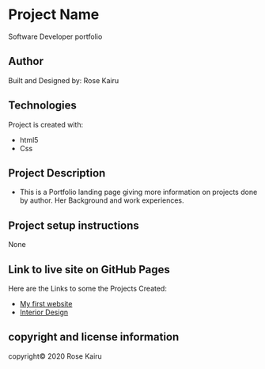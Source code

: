 # Project Name
Software Developer portfolio

## Author
Built and Designed by: Rose Kairu

## Technologies
Project is created with:
* html5
* Css

## Project Description
* This is a Portfolio landing page giving more information on projects done by author.
  Her Background and work experiences.

## Project setup instructions 
None

## Link to live site on GitHub Pages 
Here are the Links to some the Projects Created:
* [My first website](https://rosekairu.github.io/my-first-website/)
* [Interior Design](#https://rosekairu.github.io/Interior-Design/)


## copyright and license information
copyright© 2020 Rose Kairu
